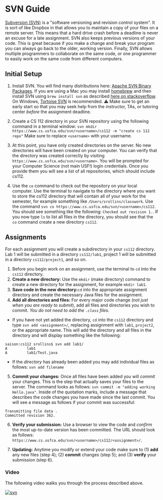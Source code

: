 SVN Guide
=========

[Subversion (SVN)](https://en.wikipedia.org/wiki/Apache_Subversion) is a "software versioning and revision control system". It is sort of like Dropbox in that allows you to maintain a copy of your files on a remote server. This means that a hard drive crash before a deadline is never an excuse for a late assignment. SVN also keeps previous versions of your code. This is great because if you make a change and break your program you can always go back to the older, working version. Finally, SVN allows multiple programmers to collaborate on the same code, or one programmer to easily work on the same code from different computers.

## Initial Setup

1. Install SVN. You will find many distributions here: [Apache SVN Binary Packages](https://subversion.apache.org/packages.html). If you are using a Mac you may install [homebrew](http://brew.sh/) and then install SVN using ```brew install svn``` as described [here on stackoverflow](http://stackoverflow.com/questions/19921714/command-line-svn-client-for-mac). On Windows, [Tortoise SVN](https://sourceforge.net/projects/tortoisesvn/) is recommended. :warning: Make sure to get an early start so that you may seek help from the instructor, TAs, or tutoring center *before* the assignment deadline.

2. Create a CS 112 directory in your SVN repository using the following command in a terminal window: ```svn mkdir https://www.cs.usfca.edu/svn/<username>/cs112 -m "create cs 112 repo"```
Make sure to replace ```<username>``` with your username. 

3. At this point, you have only created directories on the server. No new directories will have been created on your computer. You can verify that the directory was created correctly by visiting ```https://www.cs.usfca.edu/svn/<username>```. You will be prompted for your Computer Science (not main USF!) login credentials. Once you provide them you will see a list of all repositories, which should include cs112.

4. Use the ```co``` command to check out the repository on your local computer. Use the terminal to navigate to the directory where you want to store the cs112 directory that will contain all of your work for the semester, for example something like ```/Users/srollins/classwork```. Use the command ```svn co https://www.cs.usfca.edu/svn/<username>/cs112```. You should see something like the following: ```Checked out revision 1.```. If you now type ```ls``` to list all files in the directory, you should see that the ```co``` command create a new directory ```cs112```.

## Assignments

For each assignment you will create a subdirectory in your ```cs112``` directory. Lab 1 will be submitted in a directory ```cs112/lab1```, project 1 will be submitted in a directory ```cs112/project1```, and so on.

1. Before you begin work on an assignment, use the terminal to ```cd``` into the ```cs112``` directory. 
2. **Create a new directory:** Use the ```mkdir``` (make directory) command to create a new directory for the assignment, for example ```mkdir lab1```.
3. **Save code in the new directory:**```cd``` into the appropriate assignment directory and create the necessary Java files for the assignment. 
4. **Add all directories and files:** For every major code change (*not just when you are ready to submit*), add all files and directories you wish to commit. *You do not need to add the ```.class``` files.*
  - If you have not yet added the directory, ```cd``` into the ```cs112``` directory and type ```svn add <assignment>/```, replacing assignment with ```lab1```, ```project2```, or the appropriate name. This will add the directory and all files in the directory and will display something like the following:  
   
  ```
  saison:cs112 srollins$ svn add lab1/  
  A         lab1  
  A         lab1/Test.java  
  ```
  - If the *directory* has already been added you may add individual files as follows: ```svn add filename```

5. **Commit your changes:** Once all files have been added you will *commit* your changes. This is the step that actually saves your files to the server. The command looks as follows: ```svn commit -m "adding working Hello.java"```. Inside of the quotation marks, include a message that describes the code changes you have made since the last commit. You will see a message as follows if your commit was successful:

  ```
  Transmitting file data .
  Committed revision 362.
  ```

6. **Verify your submission:** Use a browser to view the code and *confirm* the most up-to-date version has been committed. The URL should look as follows: ```https://www.cs.usfca.edu/svn/<username>/cs112/<assignment>/```.

7. **Updating:** Anytime you modify or extend your code make sure to (1) **add** any  new files (step 4); (2) **commit** changes (step 5); and (3) **verify** your submission (step 6).
  
### Video

The following video walks you through the process described above.

[![svn](https://i.ytimg.com/vi/6jP6k71qe0c/0.jpg)](https://www.youtube.com/watch?v=6jP6k71qe0c)